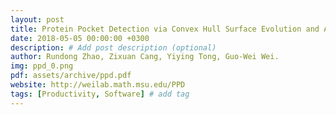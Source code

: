 ```yaml
---
layout: post
title: Protein Pocket Detection via Convex Hull Surface Evolution and Associated Reeb Graph
date: 2018-05-05 00:00:00 +0300
description: # Add post description (optional)
author: Rundong Zhao, Zixuan Cang, Yiying Tong, Guo-Wei Wei.
img: ppd_0.png
pdf: assets/archive/ppd.pdf
website: http://weilab.math.msu.edu/PPD
tags: [Productivity, Software] # add tag
---
```

